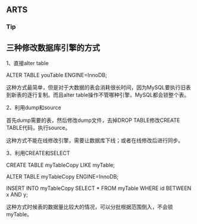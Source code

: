 ## ARTS

### Tip

## 三种修改数据库引擎的方式

1、直接alter table

ALTER TABLE youTable ENGINE=InnoDB; 

这种方式最简单，但是对于大数据的表会消耗很长时间，因为MySQL要执行旧表到新表的逐行复制。而且alter table操作不管哪种引擎，MySQL都会锁整个表。

2、利用dump和source

首先dump需要的表，然后修改dump文件，去掉DROP TABLE修改CREATE TABLE代码，执行source。

这种方式不能在线修改引擎，需要让数据库下线；或者在线修改后进行同步。

3、利用CREATE和SELECT

CREATE TABLE myTableCopy LIKE myTable; 

ALTER TABLE myTableCopy ENGINE=InnoDB; 

INSERT INTO myTableCopy SELECT * FROM myTable WHERE id BETWEEN x AND y;  

这种方式时候表的数据量比较大的情况，可以分批根据范围倒入，不会锁myTable。


